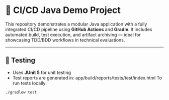 # 🚀 CI/CD Java Demo Project

This repository demonstrates a modular Java application with a fully integrated CI/CD pipeline using **GitHub Actions** and **Gradle**. It includes automated build, test execution, and artifact archiving — ideal for showcasing TDD/BDD workflows in technical evaluations.



---

## 🧪 Testing

- Uses **JUnit 5** for unit testing
- Test reports are generated in: app/build/reports/tests/test/index.html
To run tests locally:
```bash
./gradlew test
